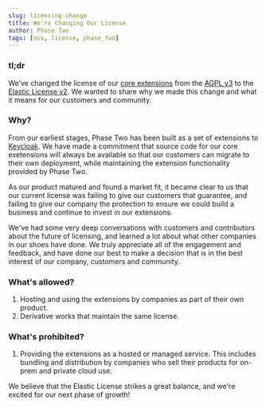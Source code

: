 ```yaml
---
slug: licensing-change
title: We're Changing Our License
author: Phase Two
tags: [oss, license, phase_two]
---
```


### tl;dr

We’ve changed the license of our [core extensions](/docs/introduction/open-source#components-and-repos) from the [AGPL v3](https://www.gnu.org/licenses/agpl-3.0.en.html) to the [Elastic License v2](https://github.com/elastic/elasticsearch/blob/main/licenses/ELASTIC-LICENSE-2.0.txt). We wanted to share why we made this change and what it means for our customers and community.

<!--truncate-->

### Why?

From our earliest stages, Phase Two has been built as a set of extensions to [Keycloak](https://keycloak.org). We have made a commitment that source code for our core exetensions will always be available so that our customers can migrate to their own deployment, while maintaining the extension functionality provided by Phase Two.

As our product matured and found a market fit, it became clear to us that our current license was failing to give our customers that guarantee, and failing to give our company the protection to ensure we could build a business and continue to invest in our extensions.

We've had some very deep conversations with customers and contributors about the future of licensing, and learned a lot about what other companies in our shoes have done. We truly appreciate all of the engagement and feedback, and have done our best to make a decision that is in the best interest of our company, customers and community.

### What's allowed?

1. Hosting and using the extensions by companies as part of their own product.
2. Derivative works that maintain the same license.

### What's prohibited?

1. Providing the extensions as a hosted or managed service. This includes bundling and distribution by companies who sell their products for on-prem and private cloud use.

We believe that the Elastic License strikes a great balance, and we're excited for our next phase of growth!
